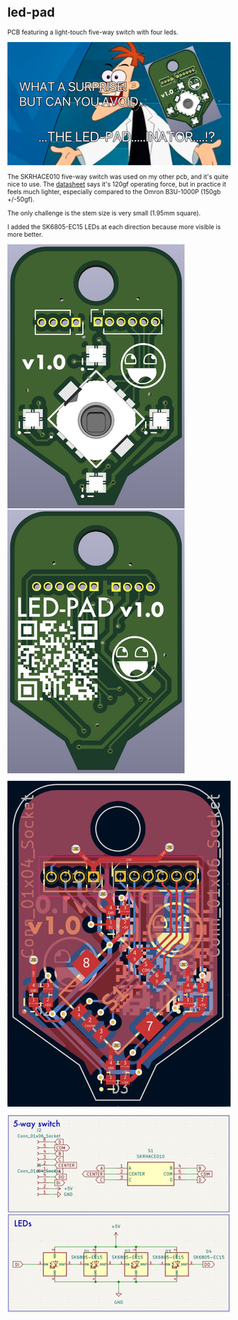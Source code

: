 # led-pad
PCB featuring a light-touch five-way switch with four leds.

<a href="images/led-pad-inator.jpg"><img src="images/led-pad-inator.jpg" width="600"></a>

The SKRHACE010 five-way switch was used on my other pcb, and it's quite nice to use.  The [datasheet](https://www.mouser.ca/datasheet/2/15/SKRH-1370966.pdf) says it's 120gf operating force, but in practice it feels much lighter, especially compared to the Omron B3U-1000P (150gb +/-50gf).

The only challenge is the stem size is very small (1.95mm square).

I added the SK6805-EC15 LEDs at each direction because more visible is more better.

<a href="images/pcb-render-front.jpg"><img src="images/pcb-render-front.jpg" width="400"></a>
<a href="images/pcb-render-rear.jpg"><img src="images/pcb-render-rear.jpg" width="400"></a>

<a href="images/pcb-overview.jpg"><img src="images/pcb-overview.jpg" width="800"></a>

<a href="images/schematic.jpg"><img src="images/schematic.jpg" width="800"></a>
